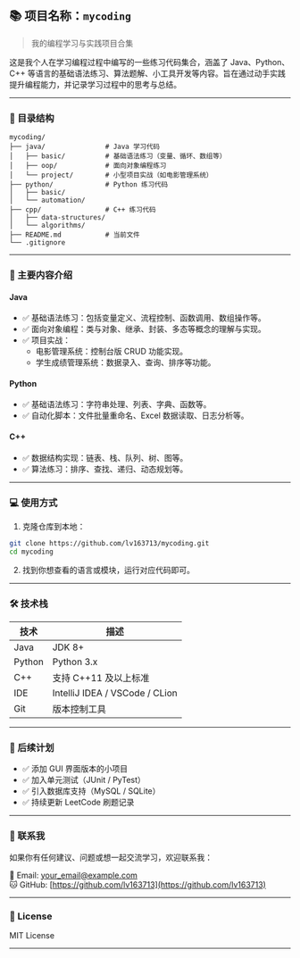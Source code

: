 ## 📚 项目名称：`mycoding`

> 我的编程学习与实践项目合集

这是我个人在学习编程过程中编写的一些练习代码集合，涵盖了 Java、Python、C++ 等语言的基础语法练习、算法题解、小工具开发等内容。旨在通过动手实践提升编程能力，并记录学习过程中的思考与总结。

---

### 📁 目录结构

```
mycoding/
├── java/               # Java 学习代码
│   ├── basic/          # 基础语法练习（变量、循环、数组等）
│   ├── oop/            # 面向对象编程练习
│   └── project/        # 小型项目实战（如电影管理系统）
├── python/             # Python 练习代码
│   ├── basic/
│   └── automation/
├── cpp/                # C++ 练习代码
│   ├── data-structures/
│   └── algorithms/
├── README.md           # 当前文件
└── .gitignore
```

---

### 🧠 主要内容介绍

#### Java
- ✅ 基础语法练习：包括变量定义、流程控制、函数调用、数组操作等。
- ✅ 面向对象编程：类与对象、继承、封装、多态等概念的理解与实现。
- ✅ 项目实战：
  - 电影管理系统：控制台版 CRUD 功能实现。
  - 学生成绩管理系统：数据录入、查询、排序等功能。

#### Python
- ✅ 基础语法练习：字符串处理、列表、字典、函数等。
- ✅ 自动化脚本：文件批量重命名、Excel 数据读取、日志分析等。

#### C++
- ✅ 数据结构实现：链表、栈、队列、树、图等。
- ✅ 算法练习：排序、查找、递归、动态规划等。

---

### 💻 使用方式

1. 克隆仓库到本地：

```bash
git clone https://github.com/lv163713/mycoding.git
cd mycoding
```

2. 找到你想查看的语言或模块，运行对应代码即可。

---

### 🛠 技术栈

| 技术 | 描述 |
|------|------|
| Java | JDK 8+ |
| Python | Python 3.x |
| C++ | 支持 C++11 及以上标准 |
| IDE | IntelliJ IDEA / VSCode / CLion |
| Git | 版本控制工具 |

---

### 📌 后续计划

- ✅ 添加 GUI 界面版本的小项目
- ✅ 加入单元测试（JUnit / PyTest）
- ✅ 引入数据库支持（MySQL / SQLite）
- ✅ 持续更新 LeetCode 刷题记录

---

### 🙌 联系我

如果你有任何建议、问题或想一起交流学习，欢迎联系我：

📧 Email: your_email@example.com  
🐱 GitHub: [https://github.com/lv163713](https://github.com/lv163713)

---

### 📝 License

MIT License

---
